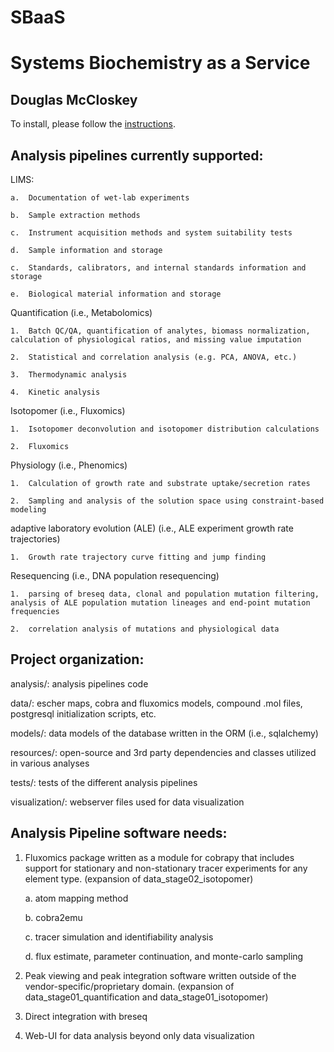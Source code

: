 SBaaS
============
Systems Biochemistry as a Service
============
Douglas McCloskey
-----------------

To install, please follow the [instructions](INSTALL.md).

Analysis pipelines currently supported:
---------------------------------------
LIMS:

	a.	Documentation of wet-lab experiments
	
	b.	Sample extraction methods
	
	c.	Instrument acquisition methods and system suitability tests
	
	d.	Sample information and storage
	
	c.	Standards, calibrators, and internal standards information and storage
	
	e.	Biological material information and storage

Quantification (i.e., Metabolomics)

	1.	Batch QC/QA, quantification of analytes, biomass normalization, calculation of physiological ratios, and missing value imputation
	
	2.	Statistical and correlation analysis (e.g. PCA, ANOVA, etc.)
	
	3.	Thermodynamic analysis
	
	4.	Kinetic analysis

Isotopomer (i.e., Fluxomics)

	1.	Isotopomer deconvolution and isotopomer distribution calculations
	
	2.	Fluxomics

Physiology (i.e., Phenomics)

	1.	Calculation of growth rate and substrate uptake/secretion rates
	
	2.	Sampling and analysis of the solution space using constraint-based modeling

adaptive laboratory evolution (ALE) (i.e., ALE experiment growth rate trajectories)

	1.	Growth rate trajectory curve fitting and jump finding

Resequencing (i.e., DNA population resequencing)

	1.	parsing of breseq data, clonal and population mutation filtering, analysis of ALE population mutation lineages and end-point mutation frequencies
	
	2.	correlation analysis of mutations and physiological data

Project organization:
---------------------
analysis/: analysis pipelines code

data/: escher maps, cobra and fluxomics models, compound .mol files, postgresql initialization scripts, etc.

models/: data models of the database written in the ORM (i.e., sqlalchemy)

resources/: open-source and 3rd party dependencies and classes utilized in various analyses

tests/: tests of the different analysis pipelines

visualization/: webserver files used for data visualization

Analysis Pipeline software needs:
---------------------------------
1.	Fluxomics package written as a module for cobrapy that includes support for stationary and non-stationary tracer experiments for any element type.  (expansion of data_stage02_isotopomer)

	a.	atom mapping method

	b.	cobra2emu
	
	c.	tracer simulation and identifiability analysis
	
	d.	flux estimate, parameter continuation, and monte-carlo sampling
	
2.	Peak viewing and peak integration software written outside of the vendor-specific/proprietary domain.  (expansion of data_stage01_quantification
and data_stage01_isotopomer)

3.	Direct integration with breseq

4.	Web-UI for data analysis beyond only data visualization